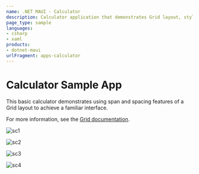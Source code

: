 ```yaml
---
name: .NET MAUI - Calculator
description: Calculator application that demonstrates Grid layout, styling, and event handling.
page_type: sample
languages:
- csharp
- xaml
products:
- dotnet-maui
urlFragment: apps-calculator
---
```


# Calculator Sample App

This basic calculator demonstrates using span and spacing features of a Grid layout to achieve a familiar interface.

For more information, see the [Grid documentation](https://docs.microsoft.com/dotnet/maui/user-interface/layouts/grid).

![sc1](https://user-images.githubusercontent.com/115049613/200741023-711278e8-f4fa-4595-941c-36a7bd0465b6.jpeg)


![sc2](https://user-images.githubusercontent.com/115049613/200741218-43d23eb7-d343-4f63-9432-dede31b4d7db.jpeg)


![sc3](https://user-images.githubusercontent.com/115049613/200741302-2f08c87a-3232-4ee6-8eb0-9c9592c5994e.jpeg)


![sc4](https://user-images.githubusercontent.com/115049613/200741493-126be98f-13a9-4316-9003-af5f1536276f.jpeg)
